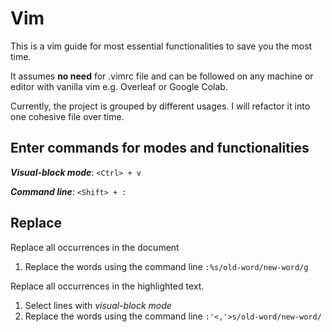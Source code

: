 # Vim

This is a vim guide for most essential functionalities to save you the most time. 

It assumes **no need** for .vimrc file and can be followed on any machine or editor with vanilla vim e.g. Overleaf or Google Colab. 

Currently, the project is grouped by different usages. I will refactor it into one cohesive file over time. 

## Enter commands for modes and functionalities

***Visual-block mode***: `<Ctrl> + v`

***Command line***: `<Shift> + :`

## Replace

Replace all occurrences in the document
1. Replace the words using the command line `:%s/old-word/new-word/g`

Replace all occurrences in the highlighted text.

1. Select lines with *visual-block mode*
2. Replace the words using the command line `:'<,'>s/old-word/new-word/`
